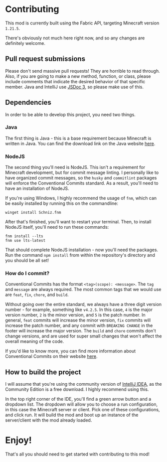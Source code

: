 ﻿# Contributing

This mod is currently built using the Fabric API, targeting Minecraft version `1.21.5`.

There's obviously not much here right now, and so any changes are definitely welcome.

## Pull request submissions

Please don't send massive pull requests! They are horrible to read through. Also, if you are going to
make a new method, function, or class, please include comments that indicate the desired behavior of
that specific member. Java and IntelliJ use [JSDoc 3](https://jsdoc.app/about-getting-started), so please
make use of this.

## Dependencies

In order to be able to develop this project, you need two things.


### Java
The first thing is Java - this is a base requirement because Minecraft is written
in Java. You can find the download link on the Java website [here](https://java.com).

### NodeJS
The second thing you'll need is NodeJS. This isn't a requirement for Minecraft
development, but for commit message linting. I personally like to have organized
commit messages, so the `husky` and `commitlint` packages will enforce the Conventional
Commits standard. As a result, you'll need to have an installation of NodeJS.

If you're using Windows, I highly recommend the usage of `fnm`, which can be easily
installed by running this on the commandline:
```
winget install Schniz.fnm
```
After that's finished, you'll want to restart your terminal. Then, to install NodeJS
itself, you'll need to run these commands:
```
fnm install --lts
fnm use lts-latest
```
That should complete NodeJS installation - now you'll need the packages. Run the command
`npm install` from within the repository's directory and you should be all set!

### How do I commit?
Conventional Commits has the format `<tag>(scope): <message>`. The `tag` and `message` are
always required. The most common tags that we would use are `feat`, `fix`, `chore`, and `build`.

Without going over the entire standard, we always have a three digit version number - for example,
something like `v4.2.5`. In this case, `4` is the major version number, `2` is the minor version,
and `5` is the patch number. In general, `feat` commits will increase the minor version, `fix` commits
will increase the patch number, and any commit with `BREAKING CHANGE` in the footer will increase the
major version. The `build` and `chore` commits don't change versions, and are used for super small changes
that won't affect the overall meaning of the code.

If you'd like to know more, you can find more information about Conventional Commits on their website
[here](https://www.conventionalcommits.org/en/v1.0.0/).

## How to build the project

I will assume that you're using the community version of [IntelliJ IDEA](https://www.jetbrains.com/idea/),
as the Community Edition is a free download. I highly recommend using this.

In the top right corner of the IDE, you'll find a green arrow button and a dropdown list. The dropdown
will allow you to choose a run configuration, in this case the Minecraft server or client. Pick one of
these configurations, and click run. It will build the mod and boot up an instance of the server/client
with the mod already loaded.

# Enjoy!

That's all you should need to get started with contributing to this mod!
